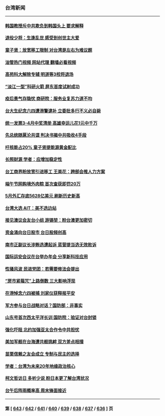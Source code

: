 ### 台湾新闻
---
#### [韩国教授斥中共欺负到韩国头上 要求解释](../../pages/ncid1349361/n14010574.md?06061645) 
#### [退役少将：生逢乱世 感受到创世主大爱](../../pages/ncid1349361/n14007940.md?06061645) 
#### [童子贤：放宽移工限制 对台湾是左右为难议题](../../pages/ncid1349361/n14010418.md?06061645) 
#### [油管热门视频 网站代理 翻墙必看视频](http://138.2.39.72:81/youtube.html?epic-marker?06061645)
#### [高苑科大解除专辅 明道等3校将退场](../../pages/ncid1349361/n14010411.md?06061645) 
#### [“淡江一型”科研火箭 屏东首度试射成功](../../pages/ncid1349361/n14010416.md?06061645) 
#### [疫后景气存隐忧 商研院：服务业复苏力道不均](../../pages/ncid1349361/n14010424.md?06061645) 
#### [台大生纪念六四遭港警逮补 立委批多行不义必自毙](../../pages/ncid1349361/n14010425.md?06061645) 
#### [统一发票3-4月中奖清册 高雄幸运儿花1元中千万](../../pages/ncid1349361/n14010432.md?06061645) 
#### [先总统随扈沦共谍 判决书揭中共吸收4手段](../../pages/ncid1349361/n14010360.md?06061645) 
#### [吁核能占20%  童子贤提能源黄金配比](../../pages/ncid1349361/n14010442.md?06061645) 
#### [长照财源 学者：应增加稳定性](../../pages/ncid1349361/n14010441.md?06061645) 
#### [台工商界盼放宽引进移工 王美花：跨部会推人力方案](../../pages/ncid1349361/n14010433.md?06061645) 
#### [端午节网购境外肉粽 首次查获即罚20万](../../pages/ncid1349361/n14010447.md?06061645) 
#### [5月外汇存底5628亿美元 刷新历史新高](../../pages/ncid1349361/n14010404.md?06061645) 
#### [台湾大选  AIT：美不选边站](../../pages/ncid1349361/n14010362.md?06061645) 
#### [接见澳议会友台小组 游锡堃：盼台澳更加密切](../../pages/ncid1349361/n14010368.md?06061645) 
#### [资金涌向台日股市 台日股频创高](../../pages/ncid1349361/n14010406.md?06061645) 
#### [南市正副议长涉贿选遭起诉 蓝营提当选无效败诉](../../pages/ncid1349361/n14010369.md?06061645) 
#### [国际运安会议在台举办年会 分享新科技应用](../../pages/ncid1349361/n14010370.md?06061645) 
#### [性骚风波 民进党团：若需要修法会提出](../../pages/ncid1349361/n14010372.md?06061645) 
#### [“房市紧箍咒”上路倒数 三大影响浮现](../../pages/ncid1349361/n14010408.md?06061645) 
#### [在港悼念六四被捕 刘家仪获释报平安](../../pages/ncid1349361/n14010332.md?06061645) 
#### [军方参与台日战略对话？国防部：非事实](../../pages/ncid1349361/n14010300.md?06061645) 
#### [山东号首次西太平洋长训 国防院：验证对台封锁](../../pages/ncid1349361/n14010345.md?06061645) 
#### [强化吓阻 北约加强亚太合作令中共担忧](../../pages/ncid1349361/n14009767.md?06061645) 
#### [美加军舰在台海遭共舰挑衅 双方差点相撞](../../pages/ncid1349361/n14009756.md?06061645) 
#### [苗栗信赖之友会成立 专制与民主的选择](../../pages/ncid1349361/n14009783.md?06061645) 
#### [学者：台湾为未来20年地缘政治核心](../../pages/ncid1349361/n14009749.md?06061645) 
#### [柯文哲访日 多听少说 盼日本更了解台湾状况](../../pages/ncid1349361/n14009745.md?06061645) 
#### [台午后阵雨概率高 周末锋面接近](../../pages/ncid1349361/n14009748.md?06061645) 

---
#### 第 [ [643](./643.md?06061645) / [642](./642.md?06061645) / [641](./641.md?06061645) / [640](./640.md?06061645) / [639](./639.md?06061645) / [638](./638.md?06061645) / [637](./637.md?06061645) / [636](./636.md?06061645) ] 页
